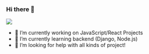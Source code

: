 ### Hi there 👋

![](https://komarev.com/ghpvc/?username=JJerryJi)
- 🔭 I’m currently working on JavaScript/React Projects
- 🌱 I’m currently learning backend (Django, Node.js)
- 🤔 I’m looking for help with all kinds of project! 
<!--
**JJerryJi/JJerryJi** is a ✨ _special_ ✨ repository because its `README.md` (this file) appears on your GitHub profile.

Here are some ideas to get you started:

- 🔭 I’m currently working on ...
- 🌱 I’m currently learning ...
- 👯 I’m looking to collaborate on ...
- 🤔 I’m looking for help with ...
- 💬 Ask me about ...
- 📫 How to reach me: ...
- 😄 Pronouns: ...
- ⚡ Fun fact: ...
-->
